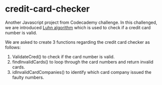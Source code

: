# credit-card-checker

Another Javascript project from Codecademy challenge. In this challenged, we are introduced [Luhn algorithm](https://en.wikipedia.org/wiki/Luhn_algorithm#Description) which is used to check if a credit card number is valid.

We are asked to create 3 functions regarding the credit card checker as follows:

1. ValidateCred() to check if the card number is valid.
2. findInvalidCards() to loop through the card numbers and return invalid cards.
3. idInvalidCardCompanies() to identify which card company issued the faulty numbers.
